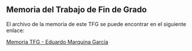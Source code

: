 ## Memoria del Trabajo de Fin de Grado

El archivo de la memoria de este TFG se puede encontrar en el siguiente enlace:

[Memoria TFG - Eduardo Marquina García](https://oa.upm.es/83154/)
